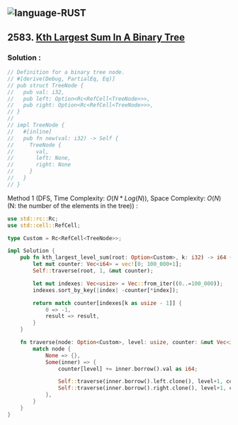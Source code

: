 ![language-RUST](https://img.shields.io/badge/RUST-8d4004?style=for-the-badge&logo=RUST)
---

## 2583. [Kth Largest Sum In A Binary Tree](https://leetcode.com/problems/kth-largest-sum-in-a-binary-tree)

### Solution :

```rust
// Definition for a binary tree node.
// #[derive(Debug, PartialEq, Eq)]
// pub struct TreeNode {
//   pub val: i32,
//   pub left: Option<Rc<RefCell<TreeNode>>>,
//   pub right: Option<Rc<RefCell<TreeNode>>>,
// }
//
// impl TreeNode {
//   #[inline]
//   pub fn new(val: i32) -> Self {
//     TreeNode {
//       val,
//       left: None,
//       right: None
//     }
//   }
// }
```

Method 1 (DFS, Time Complexity: $O(N*Log(N))$, Space Complexity: $O(N)$ (N: the number of the elements in the tree)) :
```rust
use std::rc::Rc;
use std::cell::RefCell;

type Custom = Rc<RefCell<TreeNode>>;

impl Solution {
    pub fn kth_largest_level_sum(root: Option<Custom>, k: i32) -> i64 {
        let mut counter: Vec<i64> = vec![0; 100_000+1];
        Self::traverse(root, 1, &mut counter);

        let mut indexes: Vec<usize> = Vec::from_iter((0..=100_000));
        indexes.sort_by_key(|index| -counter[*index]);

        return match counter[indexes[k as usize - 1]] {
            0 => -1,
            result => result,
        }
    }

    fn traverse(node: Option<Custom>, level: usize, counter: &mut Vec<i64>) {
        match node {
            None => {},
            Some(inner) => {
                counter[level] += inner.borrow().val as i64;

                Self::traverse(inner.borrow().left.clone(), level+1, counter);
                Self::traverse(inner.borrow().right.clone(), level+1, counter);
            },
        }
    }
}
```
